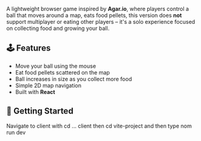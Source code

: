 A lightweight browser game inspired by **Agar.io**, where players control a ball that moves around a map, eats food pellets, this version does **not** support multiplayer or eating other players – it's a solo experience focused on collecting food and growing your ball.

## 🕹️ Features

- Move your ball using the mouse 
- Eat food pellets scattered on the map
- Ball increases in size as you collect more food
- Simple 2D map navigation
- Built with **React**

## 🏁 Getting Started
Navigate to client with cd ... client then cd vite-project and then type nom run dev
